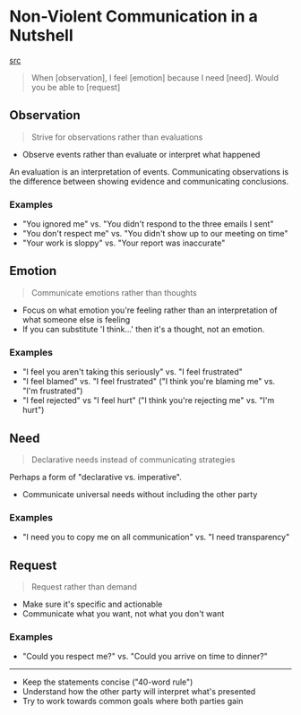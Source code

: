 Non-Violent Communication in a Nutshell
===

[src](https://medium.com/s/please-advise/the-essential-guide-to-difficult-conversations-41f736e63ccf)

> When [observation], I feel [emotion] because I need [need].
> Would you be able to [request]

Observation
---

> Strive for observations rather than evaluations

* Observe events rather than evaluate or interpret what happened

An evaluation is an interpretation of events.
Communicating observations is the difference between
showing evidence and communicating conclusions.

### Examples

* "You ignored me" vs. "You didn't respond to the three emails I sent"
* "You don't respect me" vs. "You didn't show up to our meeting on time"
* "Your work is sloppy" vs. "Your report was inaccurate"

Emotion
---

> Communicate emotions rather than thoughts

* Focus on what emotion you're feeling rather than an interpretation of what someone else is feeling
* If you can substitute 'I think...' then it's a thought, not an emotion.


### Examples

* "I feel you aren't taking this seriously" vs. "I feel frustrated"
* "I feel blamed" vs. "I feel frustrated" ("I think you're blaming me" vs. "I'm frustrated")
* "I feel rejected" vs "I feel hurt" ("I think you're rejecting me" vs. "I'm hurt")

Need
---

> Declarative needs instead of communicating strategies

Perhaps a form of "declarative vs. imperative".

* Communicate universal needs without including the other party

### Examples

* "I need you to copy me on all communication" vs. "I need transparency" 

Request
---

> Request rather than demand

* Make sure it's specific and actionable
* Communicate what you want, not what you don't want

### Examples

* "Could you respect me?" vs. "Could you arrive on time to dinner?"

---

* Keep the statements concise ("40-word rule")
* Understand how the other party will interpret what's presented
* Try to work towards common goals where both parties gain
